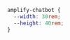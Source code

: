<ui-component-props tag="amplify-chatbot" prop-type="css" use-table-headers></ui-component-props>

<ui-component-props tag="amplify-chatbot" prop-type="slots" use-table-headers></ui-component-props>

```css
amplify-chatbot {
  --width: 30rem;
  --height: 40rem;
}
```
